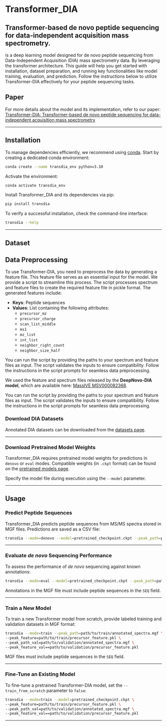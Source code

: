 
# Transformer_DIA
## Transformer-based de novo peptide sequencing for data-independent acquisition mass spectrometry.
 is a deep learning model designed for de novo peptide sequencing from Data-Independent Acquisition (DIA) mass spectrometry data. By leveraging the transformer architecture. This guide will help you get started with installation, dataset preparation, and running key functionalities like model training, evaluation, and prediction. Follow the instructions below to utilize Transformer-DIA effectively for your peptide sequencing tasks.

## Paper

For more details about the model and its implementation, refer to our paper:
[Transformer-DIA: Transformer-based de novo peptide sequencing for data-independent acquisition mass spectrometry
](https://pmc.ncbi.nlm.nih.gov/articles/PMC11044815/)

---

## Installation

To manage dependencies efficiently, we recommend using [conda](https://docs.conda.io/en/latest/). Start by creating a dedicated conda environment:

```sh
conda create --name transdia_env python=3.10
```

Activate the environment:

```sh
conda activate transdia_env
```

Install Transformer_DIA and its dependencies via pip:

```sh
pip install transdia
```

To verify a successful installation, check the command-line interface:

```sh
transdia --help
```

---

## Dataset 


## Data Preprocessing  

To use Transformer-DIA, you need to preprocess the data by generating a feature file. This feature file serves as an essential input for the model.
We provide a script to streamline this process. The script processes spectrum and feature files to create the required feature file in pickle format. The generated features include: 

- **Keys**: Peptide sequences 
- **Values**: List containing the following attributes: 
  - `precursor_mz` 
  - `precursor_charge` 
  - `scan_list_middle` 
  - `ms1` 
  - `mz_list` 
  - `int_list` 
  - `neighbor_right_count` 
  - `neighbor_size_half` 

You can run the script by providing the paths to your spectrum and feature files as input. The script validates the inputs to ensure compatibility. Follow the instructions in the script prompts for seamless data preprocessing. 

We used the feature and spectrum files released by the **DeepNovo-DIA model**, which are available here: [MassIVE MSV000082368](ftp://massive.ucsd.edu/v01/MSV000082368/).
 
You can run the script by providing the paths to your spectrum and feature files as input. The script validates the inputs to ensure compatibility. Follow the instructions in the script prompts for seamless data preprocessing.
### Download DIA Datasets

Annotated DIA datasets can be downloaded from the [datasets page]().

---

### Download Pretrained Model Weights

Transformer_DIA requires pretrained model weights for predictions in `denovo` or `eval` modes. Compatible weights (in `.ckpt` format) can be found on the [pretrained models page]().

Specify the model file during execution using the `--model` parameter.


---

## Usage

### Predict Peptide Sequences

Transformer_DIA predicts peptide sequences from MS/MS spectra stored in MGF files. Predictions are saved as a CSV file:

```sh
transdia --mode=denovo --model=pretrained_checkpoint.ckpt --peak_path=path/to/spectra.mgf --peak_feature=path/to/precursor_feature.pkl
```

---

### Evaluate *de novo* Sequencing Performance

To assess the performance of *de novo* sequencing against known annotations:

```sh
transdia --mode=eval --model=pretrained_checkpoint.ckpt --peak_path=path/to/spectra.mgf --peak_feature=path/to/precursor_feature.pkl
```

Annotations in the MGF file must include peptide sequences in the `SEQ` field.

---

### Train a New Model

To train a new Transformer model from scratch, provide labeled training and validation datasets in MGF format:

```sh
transdia --mode=train --peak_path=path/to/train/annotated_spectra.mgf \ 
--peak_feature=path/to/train/precursor_feature.pkl \
--peak_path_val=path/to/validation/annotated_spectra.mgf \
--peak_feature_val==path/to/validation/precursor_feature.pkl
```

MGF files must include peptide sequences in the `SEQ` field.

---

### Fine-Tune an Existing Model

To fine-tune a pretrained Transformer-DIA model, set the `--train_from_scratch` parameter to `false`:

```sh
transdia --mode=train --model=pretrained_checkpoint.ckpt \
--peak_feature=path/to/train/precursor_feature.pkl \
--peak_path_val=path/to/validation/annotated_spectra.mgf \
--peak_feature_val==path/to/validation/precursor_feature.pkl
```

---


